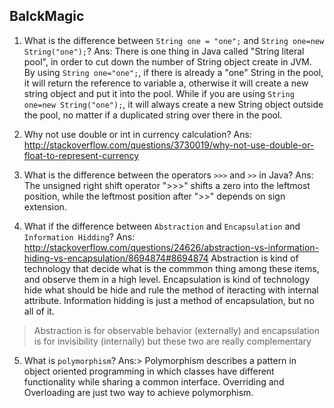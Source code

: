 ## BalckMagic

1. What is the difference between `String one = "one";` and `String one=new String("one");`?
Ans: There is one thing in Java called "String literal pool", in order to cut down the number of String object create in JVM.
By using `String one="one";`, if there is already a "one" String in the pool, it will return the reference to variable a, otherwise it will create a new string object and put it into the pool.
While if you are using `String one=new String("one");`, it will always create a new String object outside the pool, no matter if a duplicated string over there in the pool.

2. Why not use double or int in currency calculation?
Ans: http://stackoverflow.com/questions/3730019/why-not-use-double-or-float-to-represent-currency

3. What is the difference between the operators `>>>` and `>>` in Java?
Ans: The unsigned right shift operator ">>>" shifts a zero into the leftmost position, while the leftmost position after ">>" depends on sign extension.

4. What if the difference between `Abstraction` and `Encapsulation` and `Information Hidding`?
Ans: http://stackoverflow.com/questions/24626/abstraction-vs-information-hiding-vs-encapsulation/8694874#8694874
Abstraction is kind of technology that decide what is the commmon thing among these items, and observe them in a high level.
Encapsulation is kind of technology hide what should be hide and rule the method of iteracting with internal attribute.
Information hidding is just a method of encapsulation, but no all of it.
> Abstraction is for observable behavior (externally) and encapsulation is for invisibility (internally) but these two are really complementary

5. What is `polymorphism`?
Ans:> Polymorphism describes a pattern in object oriented programming in which classes have different functionality while sharing a common interface.
Overriding and Overloading are just two way to achieve polymorphism.
